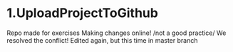 # 1.UploadProjectToGithub
Repo made for exercises
Making changes online! /not a good practice/
We resolved the conflict!
Edited again, but this time in master branch

